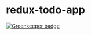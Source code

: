 # redux-todo-app

[![Greenkeeper badge](https://badges.greenkeeper.io/denysdovhan/redux-todo-example.svg)](https://greenkeeper.io/)

